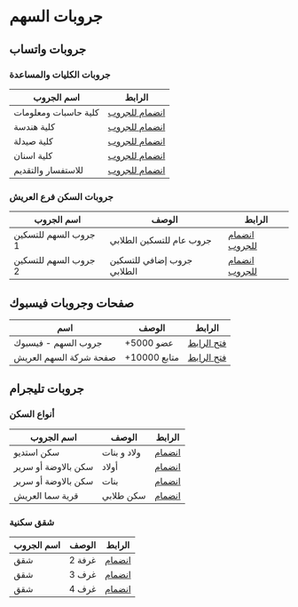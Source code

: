 # جروبات السهم

## جروبات واتساب

### جروبات الكليات والمساعدة

| اسم الجروب | الرابط |
|---|---|
| كلية حاسبات ومعلومات | [انضمام للجروب](https://chat.whatsapp.com/FmtwyGpKeEb4lbi1BIsa2N) |
| كلية هندسة | [انضمام للجروب](https://chat.whatsapp.com/LGTT9PkgbioBJZduXgsm1X) |
| كلية صيدلة | [انضمام للجروب](https://chat.whatsapp.com/KGCriMsNwmw2BEpIdRqvqa) |
| كلية اسنان | [انضمام للجروب](https://chat.whatsapp.com/CgRMonMcvCA4l6JcyhyR9N) |
| للاستفسار والتقديم | [انضمام للجروب](https://chat.whatsapp.com/EDAq5ZbnZlL6F4Fhwwt8q6) |

### جروبات السكن فرع العريش

| اسم الجروب | الوصف | الرابط |
|---|---|---|
| جروب السهم للتسكين 1 | جروب عام للتسكين الطلابي | [انضمام للجروب](https://chat.whatsapp.com/HLW95JRHLwpH1sBaVhW0A6) |
| جروب السهم للتسكين 2 | جروب إضافي للتسكين الطلابي | [انضمام للجروب](https://chat.whatsapp.com/JMYVMCTwTxACjKwgNOPDso) |

## صفحات وجروبات فيسبوك

| اسم | الوصف | الرابط |
|---|---|---|
| جروب السهم - فيسبوك | +5000 عضو | [فتح الرابط](https://www.facebook.com/groups/590597414668538) |
| صفحة شركة السهم العريش | +10000 متابع | [فتح الرابط](https://www.facebook.com/elsahm.arish) |

## جروبات تليجرام

### أنواع السكن

| اسم الجروب | الوصف | الرابط |
|---|---|---|
| سكن استديو | ولاد و بنات | [انضمام](https://t.me/elsahmStudio) |
| سكن بالاوضة أو سرير | أولاد | [انضمام](https://t.me/elsahmboys) |
| سكن بالاوضة أو سرير | بنات | [انضمام](https://t.me/elsahmgirls) |
| قرية سما العريش | سكن طلابي | [انضمام](https://t.me/elsahmsama) |

### شقق سكنية

| اسم الجروب | الوصف | الرابط |
|---|---|---|
| شقق | 2 غرفة | [انضمام](https://t.me/elsahmtwo) |
| شقق | 3 غرف | [انضمام](https://t.me/elsahmthree) |
| شقق | 4 غرف | [انضمام](https://t.me/elsahmfour) | 